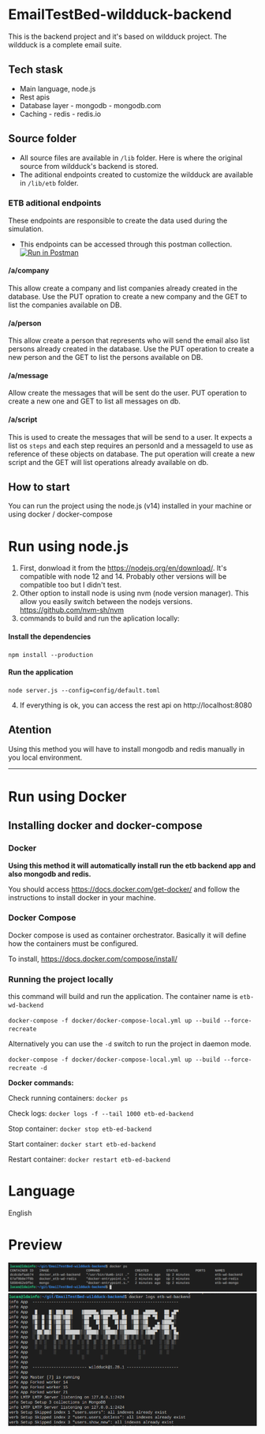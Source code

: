 # EmailTestBed-wildduck-backend

This is the backend project and it's based on wildduck project. The wildduck is a complete email suite. 

## Tech stask
- Main language, node.js
- Rest apis
- Database layer - mongodb - mongodb.com
- Caching - redis - redis.io

## Source folder

- All source files are available in `/lib` folder. Here is where the original source from wildduck's backend is stored.
- The aditional endpoints created to customize the wildduck are available in `/lib/etb` folder.

### ETB aditional endpoints

These endpoints are responsible to create the data used during the simulation.

- This endpoints can be accessed through this postman collection. [![Run in Postman](https://run.pstmn.io/button.svg)](https://app.getpostman.com/run-collection/967a0b1673b3812914e6#?env%5BETB_LOCAL%5D=W3sia2V5IjoiRVRCX0FQSV9IT1NUIiwidmFsdWUiOiJodHRwOi8vbG9jYWxob3N0OjgwODAiLCJlbmFibGVkIjp0cnVlfV0=)
#### **/a/company**

This allow create a company and list companies already created in the database. Use the PUT opration to create a new company and the GET to list the companies available on DB.

#### **/a/person**

This allow create a person that represents who will send the email also list persons already created in the database. Use the PUT operation to create a new person and the GET to list the persons available on DB.


#### **/a/message**

Allow create the messages that will be sent do the user. PUT operation to create a new one and GET to list all messages on db.

#### **/a/script**

This is used to create the messages that will be send to a user. It expects a list os `steps` and each step requires an personId and a messageId to use as reference of these objects on database. The put operation will create a new script and the GET will list operations already available on db.

## How to start

You can run the project using the node.js (v14) installed in your machine or using docker / docker-compose


# Run using node.js

1. First, donwload it from the https://nodejs.org/en/download/. It's compatible with node 12 and 14. Probably other versions
will be compatible too but I didn't test.
2. Other option to install node is using nvm (node version manager). This allow you easily switch between the nodejs versions. https://github.com/nvm-sh/nvm
3. commands to build and run the aplication locally:

#### Install the dependencies 

`npm install --production`

#### Run the application

`node server.js --config=config/default.toml`

4. If everything is ok, you can access the rest api on http://localhost:8080


## Atention

Using this method you will have to install mongodb and redis manually in you local environment.

----------
# Run using Docker

## Installing docker and docker-compose

### Docker

**Using this method it will automatically install run the etb backend app and also mongodb and redis.**

You should access https://docs.docker.com/get-docker/ and follow the instructions to install docker in your machine.

### Docker Compose

Docker compose is used as container orchestrator. Basically it will define how the containers must be configured.

To install, https://docs.docker.com/compose/install/

### Running the project locally

this command will build and run the application. The container name is `etb-wd-backend`

`docker-compose -f docker/docker-compose-local.yml up --build --force-recreate`

Alternatively you can use the `-d` switch to run the project in daemon mode.

`docker-compose -f docker/docker-compose-local.yml up --build --force-recreate -d`

**Docker commands:**

Check running containers:
`docker ps`

Check logs:
`docker logs -f --tail 1000 etb-ed-backend`

Stop container:
`docker stop etb-ed-backend`

Start container:
`docker start etb-ed-backend`

Restart container:
`docker restart etb-ed-backend`

# Language

English

# Preview

![docker ps](assets/docs/docker-ps.png)
![docker logs](assets/docs/docker-logs.png)
